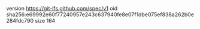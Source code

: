 version https://git-lfs.github.com/spec/v1
oid sha256:e69992e60f77240957e243c637940fe8e07f1dbe075ef838a262b0e284fdc790
size 164
